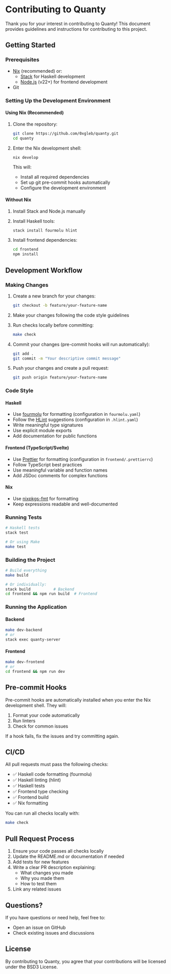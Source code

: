 # Contributing to Quanty

Thank you for your interest in contributing to Quanty! This document provides guidelines and instructions for contributing to this project.

## Getting Started

### Prerequisites

- [Nix](https://nixos.org/download.html) (recommended) or:
  - [Stack](https://docs.haskellstack.org/en/stable/) for Haskell development
  - [Node.js](https://nodejs.org/) (v22+) for frontend development
- Git

### Setting Up the Development Environment

#### Using Nix (Recommended)

1. Clone the repository:
   ```bash
   git clone https://github.com/0xgleb/quanty.git
   cd quanty
   ```

2. Enter the Nix development shell:
   ```bash
   nix develop
   ```

   This will:
   - Install all required dependencies
   - Set up git pre-commit hooks automatically
   - Configure the development environment

#### Without Nix

1. Install Stack and Node.js manually
2. Install Haskell tools:
   ```bash
   stack install fourmolu hlint
   ```

3. Install frontend dependencies:
   ```bash
   cd frontend
   npm install
   ```

## Development Workflow

### Making Changes

1. Create a new branch for your changes:
   ```bash
   git checkout -b feature/your-feature-name
   ```

2. Make your changes following the code style guidelines

3. Run checks locally before committing:
   ```bash
   make check
   ```

4. Commit your changes (pre-commit hooks will run automatically):
   ```bash
   git add .
   git commit -m "Your descriptive commit message"
   ```

5. Push your changes and create a pull request:
   ```bash
   git push origin feature/your-feature-name
   ```

### Code Style

#### Haskell

- Use [fourmolu](https://github.com/fourmolu/fourmolu) for formatting (configuration in `fourmolu.yaml`)
- Follow the [HLint](https://github.com/ndmitchell/hlint) suggestions (configuration in `.hlint.yaml`)
- Write meaningful type signatures
- Use explicit module exports
- Add documentation for public functions

#### Frontend (TypeScript/Svelte)

- Use [Prettier](https://prettier.io/) for formatting (configuration in `frontend/.prettierrc`)
- Follow TypeScript best practices
- Use meaningful variable and function names
- Add JSDoc comments for complex functions

#### Nix

- Use [nixpkgs-fmt](https://github.com/nix-community/nixpkgs-fmt) for formatting
- Keep expressions readable and well-documented

### Running Tests

```bash
# Haskell tests
stack test

# Or using Make
make test
```

### Building the Project

```bash
# Build everything
make build

# Or individually:
stack build          # Backend
cd frontend && npm run build  # Frontend
```

### Running the Application

#### Backend

```bash
make dev-backend
# or
stack exec quanty-server
```

#### Frontend

```bash
make dev-frontend
# or
cd frontend && npm run dev
```

## Pre-commit Hooks

Pre-commit hooks are automatically installed when you enter the Nix development shell. They will:

1. Format your code automatically
2. Run linters
3. Check for common issues

If a hook fails, fix the issues and try committing again.

## CI/CD

All pull requests must pass the following checks:

- ✅ Haskell code formatting (fourmolu)
- ✅ Haskell linting (hlint)
- ✅ Haskell tests
- ✅ Frontend type checking
- ✅ Frontend build
- ✅ Nix formatting

You can run all checks locally with:

```bash
make check
```

## Pull Request Process

1. Ensure your code passes all checks locally
2. Update the README.md or documentation if needed
3. Add tests for new features
4. Write a clear PR description explaining:
   - What changes you made
   - Why you made them
   - How to test them
5. Link any related issues

## Questions?

If you have questions or need help, feel free to:

- Open an issue on GitHub
- Check existing issues and discussions

## License

By contributing to Quanty, you agree that your contributions will be licensed under the BSD3 License.
